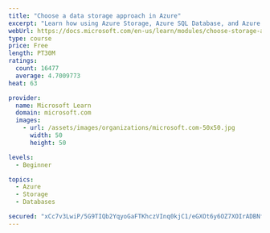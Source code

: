 ```yaml
---
title: "Choose a data storage approach in Azure"
excerpt: "Learn how using Azure Storage, Azure SQL Database, and Azure Cosmos DB - or a combination of them - for your business scenario is the best way to get the most performant solution."
webUrl: https://docs.microsoft.com/en-us/learn/modules/choose-storage-approach-in-azure/
type: course
price: Free
length: PT30M
ratings:
  count: 16477
  average: 4.7009773
heat: 63

provider:
  name: Microsoft Learn
  domain: microsoft.com
  images:
    - url: /assets/images/organizations/microsoft.com-50x50.jpg
      width: 50
      height: 50

levels:
  - Beginner

topics:
  - Azure
  - Storage
  - Databases

secured: "xCc7v3LwiP/5G9TIQb2YqyoGaFTKhczVInq0kjC1/eGXOt6y6OZ7XOIrADBNf3hfCsjxCozfx0faZM7Xk+/EUmxvJ7RL6oMKHwIkZflNpnq4GRdefRVnB86nsXLcAZTrLQQyHG5i6gQllNzgJnjlo8e6/f/9Rk/QSud+zUg+LTAony08N6uMA2X92ug7DgoR0EAgDqfYb/jec4pHufqr9LdAAOxDJSTQ9xUXecdxy10d4fkBnKrdh8b1AW85ehPbsT3DlrGOZHxgJ69ulDyZc7toIKtpkvdCyEU4NEFu/Sm3A4rJoE1SPSDv+Zu1Dpo1yqmkh11Kki5M3qZUICft4jYwtX5tSdPScZUUA3Xt4M9SkGaAYrsBpd10Q38DUPhHdGWB8RUojArCRwxuSx3+cche9pbSW6sSFP1YQBX5n/vZ9ElhGOXyoTkJZU1yXOjf;wz51JAsaDnCahX0tPsFVrg=="
---
```


